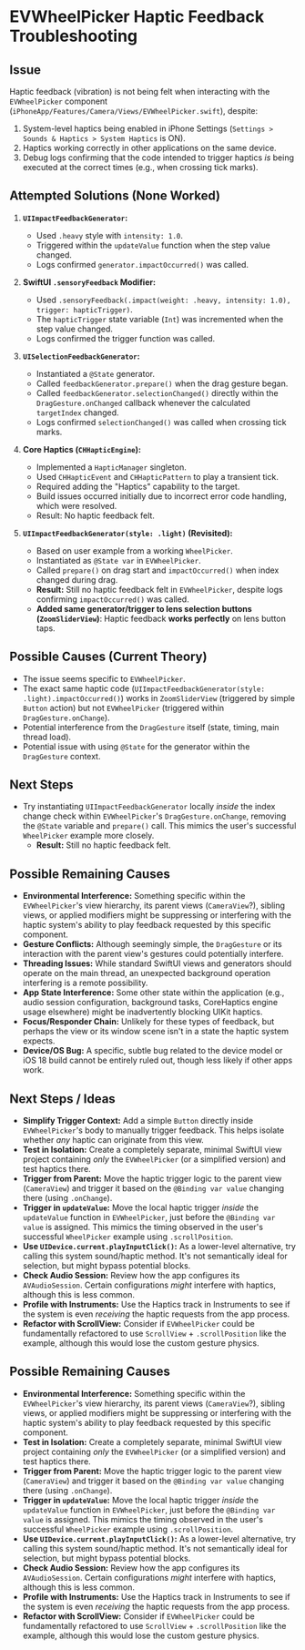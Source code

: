 # EVWheelPicker Haptic Feedback Troubleshooting

## Issue

Haptic feedback (vibration) is not being felt when interacting with the `EVWheelPicker` component (`iPhoneApp/Features/Camera/Views/EVWheelPicker.swift`), despite:

1.  System-level haptics being enabled in iPhone Settings (`Settings > Sounds & Haptics > System Haptics` is ON).
2.  Haptics working correctly in other applications on the same device.
3.  Debug logs confirming that the code intended to trigger haptics *is* being executed at the correct times (e.g., when crossing tick marks).

## Attempted Solutions (None Worked)

1.  **`UIImpactFeedbackGenerator`:**
    *   Used `.heavy` style with `intensity: 1.0`.
    *   Triggered within the `updateValue` function when the step value changed.
    *   Logs confirmed `generator.impactOccurred()` was called.

2.  **SwiftUI `.sensoryFeedback` Modifier:**
    *   Used `.sensoryFeedback(.impact(weight: .heavy, intensity: 1.0), trigger: hapticTrigger)`.
    *   The `hapticTrigger` state variable (`Int`) was incremented when the step value changed.
    *   Logs confirmed the trigger function was called.

3.  **`UISelectionFeedbackGenerator`:**
    *   Instantiated a `@State` generator.
    *   Called `feedbackGenerator.prepare()` when the drag gesture began.
    *   Called `feedbackGenerator.selectionChanged()` directly within the `DragGesture.onChanged` callback whenever the calculated `targetIndex` changed.
    *   Logs confirmed `selectionChanged()` was called when crossing tick marks.

4.  **Core Haptics (`CHHapticEngine`):**
    *   Implemented a `HapticManager` singleton.
    *   Used `CHHapticEvent` and `CHHapticPattern` to play a transient tick.
    *   Required adding the "Haptics" capability to the target.
    *   Build issues occurred initially due to incorrect error code handling, which were resolved.
    *   Result: No haptic feedback felt.

5.  **`UIImpactFeedbackGenerator(style: .light)` (Revisited):**
    *   Based on user example from a working `WheelPicker`.
    *   Instantiated as `@State var` in `EVWheelPicker`.
    *   Called `prepare()` on drag start and `impactOccurred()` when index changed during drag.
    *   **Result:** Still no haptic feedback felt in `EVWheelPicker`, despite logs confirming `impactOccurred()` was called.
    *   **Added same generator/trigger to lens selection buttons (`ZoomSliderView`)**: Haptic feedback **works perfectly** on lens button taps.

## Possible Causes (Current Theory)

*   The issue seems specific to `EVWheelPicker`.
*   The exact same haptic code (`UIImpactFeedbackGenerator(style: .light).impactOccurred()`) works in `ZoomSliderView` (triggered by simple `Button` action) but not `EVWheelPicker` (triggered within `DragGesture.onChange`).
*   Potential interference from the `DragGesture` itself (state, timing, main thread load).
*   Potential issue with using `@State` for the generator within the `DragGesture` context.

## Next Steps

*   Try instantiating `UIImpactFeedbackGenerator` locally *inside* the index change check within `EVWheelPicker`'s `DragGesture.onChange`, removing the `@State` variable and `prepare()` call. This mimics the user's successful `WheelPicker` example more closely.
    *   **Result:** Still no haptic feedback felt.

## Possible Remaining Causes

*   **Environmental Interference:** Something specific within the `EVWheelPicker`'s view hierarchy, its parent views (`CameraView`?), sibling views, or applied modifiers might be suppressing or interfering with the haptic system's ability to play feedback requested by this specific component.
*   **Gesture Conflicts:** Although seemingly simple, the `DragGesture` or its interaction with the parent view's gestures could potentially interfere.
*   **Threading Issues:** While standard SwiftUI views and generators should operate on the main thread, an unexpected background operation interfering is a remote possibility.
*   **App State Interference:** Some other state within the application (e.g., audio session configuration, background tasks, CoreHaptics engine usage elsewhere) might be inadvertently blocking UIKit haptics.
*   **Focus/Responder Chain:** Unlikely for these types of feedback, but perhaps the view or its window scene isn't in a state the haptic system expects.
*   **Device/OS Bug:** A specific, subtle bug related to the device model or iOS 18 build cannot be entirely ruled out, though less likely if other apps work.

## Next Steps / Ideas

*   **Simplify Trigger Context:** Add a simple `Button` directly inside `EVWheelPicker`'s body to manually trigger feedback. This helps isolate whether *any* haptic can originate from this view.
*   **Test in Isolation:** Create a completely separate, minimal SwiftUI view project containing *only* the `EVWheelPicker` (or a simplified version) and test haptics there.
*   **Trigger from Parent:** Move the haptic trigger logic to the parent view (`CameraView`) and trigger it based on the `@Binding var value` changing there (using `.onChange`).
*   **Trigger in `updateValue`:** Move the local haptic trigger *inside* the `updateValue` function in `EVWheelPicker`, just before the `@Binding var value` is assigned. This mimics the timing observed in the user's successful `WheelPicker` example using `.scrollPosition`.
*   **Use `UIDevice.current.playInputClick()`:** As a lower-level alternative, try calling this system sound/haptic method. It's not semantically ideal for selection, but might bypass potential blocks.
*   **Check Audio Session:** Review how the app configures its `AVAudioSession`. Certain configurations *might* interfere with haptics, although this is less common.
*   **Profile with Instruments:** Use the Haptics track in Instruments to see if the system is even *receiving* the haptic requests from the app process.
*   **Refactor with ScrollView:** Consider if `EVWheelPicker` could be fundamentally refactored to use `ScrollView` + `.scrollPosition` like the example, although this would lose the custom gesture physics.

## Possible Remaining Causes

*   **Environmental Interference:** Something specific within the `EVWheelPicker`'s view hierarchy, its parent views (`CameraView`?), sibling views, or applied modifiers might be suppressing or interfering with the haptic system's ability to play feedback requested by this specific component.
*   **Test in Isolation:** Create a completely separate, minimal SwiftUI view project containing *only* the `EVWheelPicker` (or a simplified version) and test haptics there.
*   **Trigger from Parent:** Move the haptic trigger logic to the parent view (`CameraView`) and trigger it based on the `@Binding var value` changing there (using `.onChange`).
*   **Trigger in `updateValue`:** Move the local haptic trigger *inside* the `updateValue` function in `EVWheelPicker`, just before the `@Binding var value` is assigned. This mimics the timing observed in the user's successful `WheelPicker` example using `.scrollPosition`.
*   **Use `UIDevice.current.playInputClick()`:** As a lower-level alternative, try calling this system sound/haptic method. It's not semantically ideal for selection, but might bypass potential blocks.
*   **Check Audio Session:** Review how the app configures its `AVAudioSession`. Certain configurations *might* interfere with haptics, although this is less common.
*   **Profile with Instruments:** Use the Haptics track in Instruments to see if the system is even *receiving* the haptic requests from the app process.
*   **Refactor with ScrollView:** Consider if `EVWheelPicker` could be fundamentally refactored to use `ScrollView` + `.scrollPosition` like the example, although this would lose the custom gesture physics. 